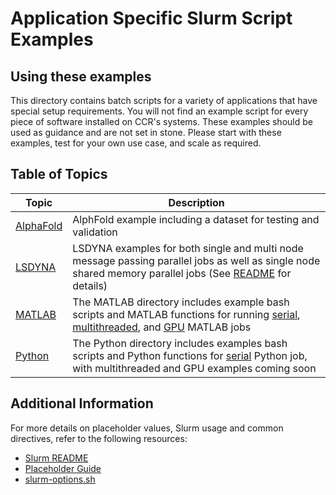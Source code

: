 # Application Specific Slurm Script Examples

## Using these examples

This directory contains batch scripts for a variety of applications that have special setup requirements.  You will not find an example script for every piece of software installed on CCR's systems.  These examples should be used as guidance and are not set in stone.  Please start with these examples, test for your own use case, and scale as required.

## Table of Topics

| Topic                                | Description |
|--------------------------------------|------------------------|
| [AlphaFold](./alphafold)                | AlphFold example including a dataset for testing and validation |
| [LSDYNA](./lsdyna)                      | LSDYNA examples for both single and multi node message passing parallel jobs as well as single node shared memory parallel jobs (See [README](./lsdyna/README.md) for details) |
| [MATLAB](./matlab)                      | The MATLAB directory includes example bash scripts and MATLAB functions for running [serial](./matlab/serial), [multithreaded](./matlab/multithreaded), and [GPU](./matlab/GPU) MATLAB jobs |
| [Python](./python)                      | The Python directory includes examples bash scripts and Python functions for [serial](./python/serial) Python job, with multithreaded and GPU examples coming soon |

## Additional Information

For more details on placeholder values, Slurm usage and common directives, refer to the following resources:

- [Slurm README](../README.md)
- [Placeholder Guide](../README.md#placeholders)
- [slurm-options.sh](../slurm-options.sh)
